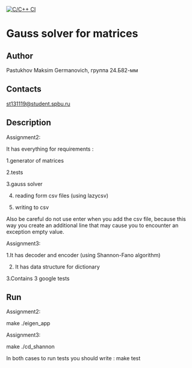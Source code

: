 [![C/C++ CI](https://github.com/MaxPastukhov15/AlgorithmsAndDataStructures/actions/workflows/c-cpp.yml/badge.svg)](https://github.com/MaxPastukhov15/AlgorithmsAndDataStructures/actions/workflows/c-cpp.yml)
# Gauss solver for matrices
## Author
Pastukhov Maksim Germanovich, группа 24.Б82-мм
## Contacts
st131119@student.spbu.ru
## Description
Assignment2:

  It has everything for requirements :
  
  1.generator of matrices
  
  2.tests
  
  3.gauss solver
  
  4. reading form csv files (using lazycsv)
  
  5. writing to csv
  
  Also be careful 
  do not use enter when you add the csv file, 
  because this way you create an additional line that may cause you to encounter an exception empty value.

Assignment3:

  1.It has decoder and encoder (using Shannon-Fano algorithm)

  2. It has data structure for dictionary
   
  3.Contains 3 google tests   
  
## Run
Assignment2:

 make
 ./eigen_app

 Assignment3:

 make 
 ./cd_shannon

 In both cases to run tests you should write : make test
  



